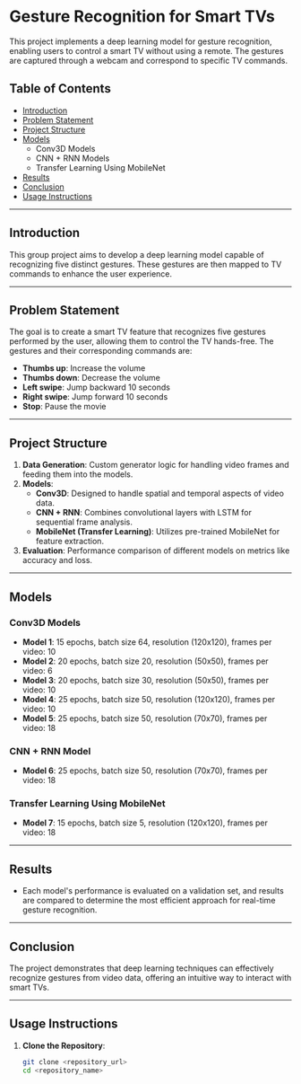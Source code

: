 # Gesture Recognition for Smart TVs

This project implements a deep learning model for gesture recognition, enabling users to control a smart TV without using a remote. The gestures are captured through a webcam and correspond to specific TV commands.

## Table of Contents
- [Introduction](#introduction)
- [Problem Statement](#problem-statement)
- [Project Structure](#project-structure)
- [Models](#models)
  - Conv3D Models
  - CNN + RNN Models
  - Transfer Learning Using MobileNet
- [Results](#results)
- [Conclusion](#conclusion)
- [Usage Instructions](#usage-instructions)

---

## Introduction

This group project aims to develop a deep learning model capable of recognizing five distinct gestures. These gestures are then mapped to TV commands to enhance the user experience.

---

## Problem Statement

The goal is to create a smart TV feature that recognizes five gestures performed by the user, allowing them to control the TV hands-free. The gestures and their corresponding commands are:

- **Thumbs up**: Increase the volume
- **Thumbs down**: Decrease the volume
- **Left swipe**: Jump backward 10 seconds
- **Right swipe**: Jump forward 10 seconds
- **Stop**: Pause the movie

---

## Project Structure

1. **Data Generation**: Custom generator logic for handling video frames and feeding them into the models.
2. **Models**:
   - **Conv3D**: Designed to handle spatial and temporal aspects of video data.
   - **CNN + RNN**: Combines convolutional layers with LSTM for sequential frame analysis.
   - **MobileNet (Transfer Learning)**: Utilizes pre-trained MobileNet for feature extraction.
3. **Evaluation**: Performance comparison of different models on metrics like accuracy and loss.

---

## Models

### Conv3D Models
- **Model 1**: 15 epochs, batch size 64, resolution (120x120), frames per video: 10
- **Model 2**: 20 epochs, batch size 20, resolution (50x50), frames per video: 6
- **Model 3**: 20 epochs, batch size 30, resolution (50x50), frames per video: 10
- **Model 4**: 25 epochs, batch size 50, resolution (120x120), frames per video: 10
- **Model 5**: 25 epochs, batch size 50, resolution (70x70), frames per video: 18

### CNN + RNN Model
- **Model 6**: 25 epochs, batch size 50, resolution (70x70), frames per video: 18

### Transfer Learning Using MobileNet
- **Model 7**: 15 epochs, batch size 5, resolution (120x120), frames per video: 18

---

## Results

- Each model's performance is evaluated on a validation set, and results are compared to determine the most efficient approach for real-time gesture recognition.

---

## Conclusion

The project demonstrates that deep learning techniques can effectively recognize gestures from video data, offering an intuitive way to interact with smart TVs.

---

## Usage Instructions

1. **Clone the Repository**:
   ```bash
   git clone <repository_url>
   cd <repository_name>
   ```
